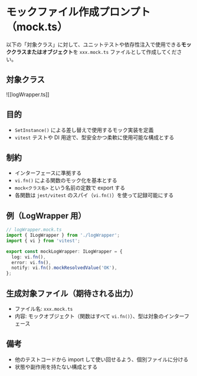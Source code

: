 # モックファイル作成プロンプト（mock.ts）

以下の「対象クラス」に対して、ユニットテストや依存性注入で使用できる**モッククラスまたはオブジェクト**を `xxx.mock.ts` ファイルとして作成してください。

## 対象クラス
![[logWrapper.ts]]

## 目的
- `SetInstance()` による差し替えで使用するモック実装を定義
- `vitest` テストや DI 用途で、型安全かつ柔軟に使用可能な構成とする

## 制約
- インターフェースに準拠する
- `vi.fn()` による関数のモック化を基本とする
- `mock<クラス名>` という名前の定数で export する
- 各関数は `jest/vitest` のスパイ（`vi.fn()`）を使って記録可能にする

## 例（LogWrapper 用）

```ts
// logWrapper.mock.ts
import { ILogWrapper } from './logWrapper';
import { vi } from 'vitest';

export const mockLogWrapper: ILogWrapper = {
  log: vi.fn(),
  error: vi.fn(),
  notify: vi.fn().mockResolvedValue('OK'),
};
```

## 生成対象ファイル（期待される出力）

- ファイル名: `xxx.mock.ts`
- 内容: モックオブジェクト（関数はすべて `vi.fn()`）、型は対象のインターフェース

## 備考
- 他のテストコードから import して使い回せるよう、個別ファイルに分ける
- 状態や副作用を持たない構成とする